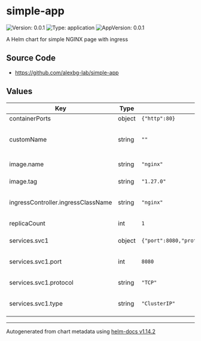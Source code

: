 # simple-app

![Version: 0.0.1](https://img.shields.io/badge/Version-0.0.1-informational?style=flat-square) ![Type: application](https://img.shields.io/badge/Type-application-informational?style=flat-square) ![AppVersion: 0.0.1](https://img.shields.io/badge/AppVersion-0.0.1-informational?style=flat-square)

A Helm chart for simple NGINX page with ingress

## Source Code

* <https://github.com/alexbg-lab/simple-app>

## Values

| Key | Type | Default | Description |
|-----|------|---------|-------------|
| containerPorts | object | `{"http":80}` | @param containerPorts.http |
| customName | string | `""` | @param customName allows to set a custom resource name for the K8s resources in the chart. Defaults to {{ .Release.Name }}-{{ .Chart.Name }} |
| image.name | string | `"nginx"` | @param image.name Nginx image name to use |
| image.tag | string | `"1.27.0"` | @param image.tag Nginx image tag to use |
| ingressController.ingressClassName | string | `"nginx"` | @param ingressController.ingressClassName Ingress controller defined class |
| replicaCount | int | `1` | @param replicaCount Number of Nginx replicas to deploy |
| services.svc1 | object | `{"port":8080,"protocol":"TCP","type":"ClusterIP"}` | @param services["*"] The name of the service to create |
| services.svc1.port | int | `8080` | @param services["*"].port The port where the service is receiving requests |
| services.svc1.protocol | string | `"TCP"` | @param services["*"].protocol The protocol used for communication |
| services.svc1.type | string | `"ClusterIP"` | @param services["*"].type The type of service in front of the Nginx pods |

----------------------------------------------
Autogenerated from chart metadata using [helm-docs v1.14.2](https://github.com/norwoodj/helm-docs/releases/v1.14.2)
